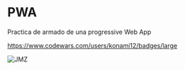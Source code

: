 # PWA
Practica de armado de una progressive Web App

https://www.codewars.com/users/konami12/badges/large

![JMZ](https://www.codewars.com/users/konami12/badges/large "CodeWars")

